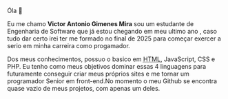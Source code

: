 Óla &#x1F44B; 
<p>Eu me chamo <strong> Victor Antonio Gimenes Mira</strong> sou um estudante de Engenharia de Software que já estou chegando em meu ultimo ano
, caso tudo dar certo irei ter me formado no final de 2025 para começar exercer a serio
em minha carreira como progamador.</p>
<p>Dos meus conhecimentos, possuo o basico em <abbr title="hypertext markup language">HTML</abbr>, JavaScript, CSS e PHP. 
Eu tenho como meus objetivos dominar essas 4 linguagens para futuramente conseguir criar meus próprios sites e me tornar um 
programador Senior em front-end.No momento o meu Github se encontra quase vazio de meus projetos, com apenas um deles.</p>
